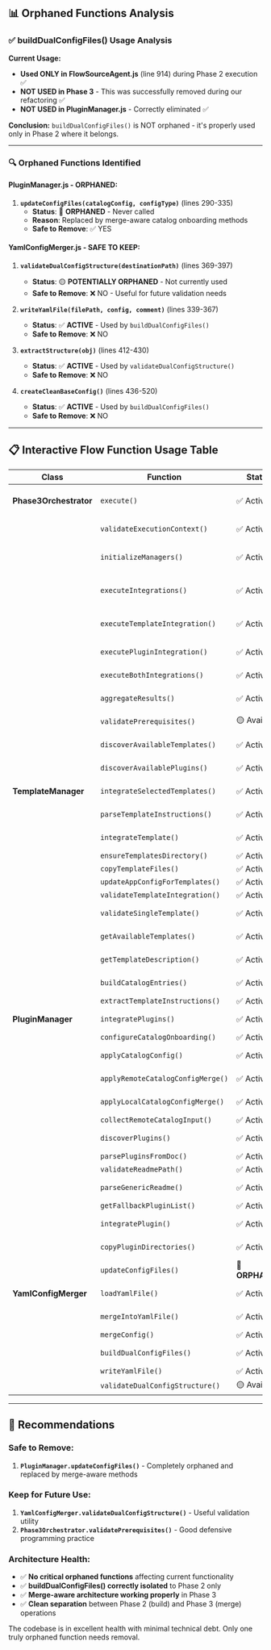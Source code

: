 ## 📊 **Orphaned Functions Analysis**

### ✅ **buildDualConfigFiles() Usage Analysis**

**Current Usage:**
- **Used ONLY in FlowSourceAgent.js** (line 914) during Phase 2 execution ✅
- **NOT USED in Phase 3** - This was successfully removed during our refactoring ✅
- **NOT USED in PluginManager.js** - Correctly eliminated ✅

**Conclusion:** `buildDualConfigFiles()` is NOT orphaned - it's properly used only in Phase 2 where it belongs.

---

### 🔍 **Orphaned Functions Identified**

#### **PluginManager.js - ORPHANED:**
1. **`updateConfigFiles(catalogConfig, configType)`** (lines 290-335)
   - **Status**: 🔴 **ORPHANED** - Never called
   - **Reason**: Replaced by merge-aware catalog onboarding methods
   - **Safe to Remove**: ✅ YES

#### **YamlConfigMerger.js - SAFE TO KEEP:**
1. **`validateDualConfigStructure(destinationPath)`** (lines 369-397)
   - **Status**: 🟡 **POTENTIALLY ORPHANED** - Not currently used
   - **Safe to Remove**: ❌ NO - Useful for future validation needs

2. **`writeYamlFile(filePath, config, comment)`** (lines 339-367)
   - **Status**: ✅ **ACTIVE** - Used by `buildDualConfigFiles()`
   - **Safe to Remove**: ❌ NO

3. **`extractStructure(obj)`** (lines 412-430)
   - **Status**: ✅ **ACTIVE** - Used by `validateDualConfigStructure()`
   - **Safe to Remove**: ❌ NO

4. **`createCleanBaseConfig()`** (lines 436-520)
   - **Status**: ✅ **ACTIVE** - Used by `buildDualConfigFiles()`
   - **Safe to Remove**: ❌ NO

---

## 📋 **Interactive Flow Function Usage Table**

| **Class** | **Function** | **Status** | **Called By** | **Purpose** |
|-----------|--------------|------------|---------------|-------------|
| **Phase3Orchestrator** | `execute()` | ✅ Active | FlowSourceAgent | Main orchestration entry point |
| | `validateExecutionContext()` | ✅ Active | execute() | Context validation |
| | `initializeManagers()` | ✅ Active | execute() | Initialize Template/Plugin managers |
| | `executeIntegrations()` | ✅ Active | execute() | Execute selected integrations |
| | `executeTemplateIntegration()` | ✅ Active | executeIntegrations() | Template-specific integration |
| | `executePluginIntegration()` | ✅ Active | executeIntegrations() | Plugin-specific integration |
| | `executeBothIntegrations()` | ✅ Active | executeIntegrations() | Both templates + plugins |
| | `aggregateResults()` | ✅ Active | execute() | Aggregate and format results |
| | `validatePrerequisites()` | 🟡 Available | Not currently used | Prerequisite validation |
| | `discoverAvailableTemplates()` | ✅ Active | InteractiveMode | Template discovery for UI |
| | `discoverAvailablePlugins()` | ✅ Active | InteractiveMode | Plugin discovery for UI |
| **TemplateManager** | `integrateSelectedTemplates()` | ✅ Active | Phase3Orchestrator | Main template integration |
| | `parseTemplateInstructions()` | ✅ Active | integrateSelectedTemplates() | Parse PDLC docs |
| | `integrateTemplate()` | ✅ Active | integrateSelectedTemplates() | Single template integration |
| | `ensureTemplatesDirectory()` | ✅ Active | integrateTemplate() | Directory setup |
| | `copyTemplateFiles()` | ✅ Active | integrateTemplate() | File copying |
| | `updateAppConfigForTemplates()` | ✅ Active | integrateSelectedTemplates() | Config updates |
| | `validateTemplateIntegration()` | ✅ Active | FlowSourceAgent | Validation |
| | `validateSingleTemplate()` | ✅ Active | validateTemplateIntegration() | Single template validation |
| | `getAvailableTemplates()` | ✅ Active | Phase3Orchestrator | Template discovery |
| | `getTemplateDescription()` | ✅ Active | getAvailableTemplates() | Template metadata |
| | `buildCatalogEntries()` | ✅ Active | updateAppConfigForTemplates() | Catalog config building |
| | `extractTemplateInstructions()` | ✅ Active | parseTemplateInstructions() | Doc parsing |
| **PluginManager** | `integratePlugins()` | ✅ Active | Phase3Orchestrator | Main plugin integration |
| | `configureCatalogOnboarding()` | ✅ Active | integratePlugins() | Catalog setup |
| | `applyCatalogConfig()` | ✅ Active | configureCatalogOnboarding() | Config application |
| | `applyRemoteCatalogConfigMerge()` | ✅ Active | applyCatalogConfig() | Remote catalog merge |
| | `applyLocalCatalogConfigMerge()` | ✅ Active | applyCatalogConfig() | Local catalog merge |
| | `collectRemoteCatalogInput()` | ✅ Active | applyRemoteCatalogConfigMerge() | Input collection |
| | `discoverPlugins()` | ✅ Active | integratePlugins() | Plugin discovery |
| | `parsePluginsFromDoc()` | ✅ Active | discoverPlugins() | Doc parsing |
| | `validateReadmePath()` | ✅ Active | parsePluginsFromDoc() | Path validation |
| | `parseGenericReadme()` | ✅ Active | parsePluginsFromDoc() | README parsing |
| | `getFallbackPluginList()` | ✅ Active | discoverPlugins() | Fallback plugins |
| | `integratePlugin()` | ✅ Active | integratePlugins() | Single plugin integration |
| | `copyPluginDirectories()` | ✅ Active | integratePlugins() | Plugin directory copying |
| | `updateConfigFiles()` | 🔴 **ORPHANED** | None | **CAN BE REMOVED** |
| **YamlConfigMerger** | `loadYamlFile()` | ✅ Active | Multiple | YAML file loading |
| | `mergeIntoYamlFile()` | ✅ Active | PluginManager, TemplateManager | Merge-aware updates |
| | `mergeConfig()` | ✅ Active | mergeIntoYamlFile() | Config merging |
| | `buildDualConfigFiles()` | ✅ Active | FlowSourceAgent (Phase 2) | Dual config creation |
| | `writeYamlFile()` | ✅ Active | buildDualConfigFiles() | YAML writing |
| | `validateDualConfigStructure()` | 🟡 Available | Not directly used | Validation utility |

---

## 🎯 **Recommendations**

### **Safe to Remove:**
1. **`PluginManager.updateConfigFiles()`** - Completely orphaned and replaced by merge-aware methods

### **Keep for Future Use:**
1. **`YamlConfigMerger.validateDualConfigStructure()`** - Useful validation utility
2. **`Phase3Orchestrator.validatePrerequisites()`** - Good defensive programming practice

### **Architecture Health:**
- ✅ **No critical orphaned functions** affecting current functionality
- ✅ **buildDualConfigFiles() correctly isolated** to Phase 2 only  
- ✅ **Merge-aware architecture working properly** in Phase 3
- ✅ **Clean separation** between Phase 2 (build) and Phase 3 (merge) operations

The codebase is in excellent health with minimal technical debt. Only one truly orphaned function needs removal.